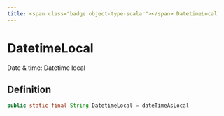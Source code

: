 ```yaml
---
title: <span class="badge object-type-scalar"></span> DatetimeLocal
---
```

# <span class="badge object-type-scalar"></span> DatetimeLocal

Date & time: Datetime local

## Definition

```java
public static final String DatetimeLocal = dateTimeAsLocal
```
